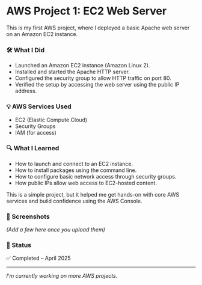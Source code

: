 # AWS Project 1: EC2 Web Server

This is my first AWS project, where I deployed a basic Apache web server on an Amazon EC2 instance.

### 🛠️ What I Did
- Launched an Amazon EC2 instance (Amazon Linux 2).
- Installed and started the Apache HTTP server.
- Configured the security group to allow HTTP traffic on port 80.
- Verified the setup by accessing the web server using the public IP address.

### 💡 AWS Services Used
- EC2 (Elastic Compute Cloud)
- Security Groups
- IAM (for access)

### 🔍 What I Learned
- How to launch and connect to an EC2 instance.
- How to install packages using the command line.
- How to configure basic network access through security groups.
- How public IPs allow web access to EC2-hosted content.

This is a simple project, but it helped me get hands-on with core AWS services and build confidence using the AWS Console.

### 📸 Screenshots
*(Add a few here once you upload them)*

### 📅 Status
✅ Completed – April 2025

---
*I'm currently working on more AWS projects.*
